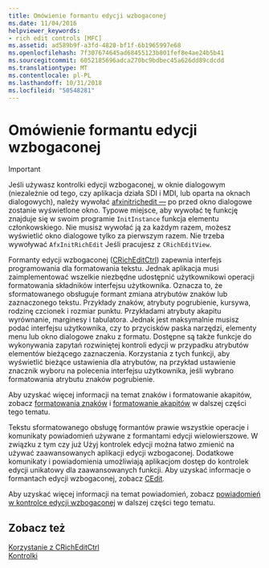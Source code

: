 ```yaml
---
title: Omówienie formantu edycji wzbogaconej
ms.date: 11/04/2016
helpviewer_keywords:
- rich edit controls [MFC]
ms.assetid: ad589b9f-a3fd-4820-bf1f-6b1965997e68
ms.openlocfilehash: 7f307674645ad68455123b801fef8e4ae24b5b41
ms.sourcegitcommit: 6052185696adca270bc9bdbec45a626dd89cdcdd
ms.translationtype: MT
ms.contentlocale: pl-PL
ms.lasthandoff: 10/31/2018
ms.locfileid: "50548281"
---
```

# <a name="overview-of-the-rich-edit-control"></a>Omówienie formantu edycji wzbogaconej

> [!IMPORTANT]
>  Jeśli używasz kontrolki edycji wzbogaconej, w oknie dialogowym (niezależnie od tego, czy aplikacja działa SDI i MDI, lub oparta na oknach dialogowych), należy wywołać [afxinitrichedit —](../mfc/reference/application-information-and-management.md#afxinitrichedit) po przed okno dialogowe zostanie wyświetlone okno. Typowe miejsce, aby wywołać tę funkcję znajduje się w swoim programie `InitInstance` funkcja elementu członkowskiego. Nie musisz wywołać ją za każdym razem, możesz wyświetlić okno dialogowe tylko za pierwszym razem. Nie trzeba wywoływać `AfxInitRichEdit` Jeśli pracujesz z `CRichEditView`.

Formanty edycji wzbogaconej ([CRichEditCtrl](../mfc/reference/cricheditctrl-class.md)) zapewnia interfejs programowania dla formatowania tekstu. Jednak aplikacja musi zaimplementować wszelkie niezbędne udostępnić użytkownikowi operacji formatowania składników interfejsu użytkownika. Oznacza to, że sformatowanego obsługuje formant zmiana atrybutów znaków lub zaznaczonego tekstu. Przykłady znaków, atrybuty pogrubienie, kursywa, rodzinę czcionek i rozmiar punktu. Przykładami atrybuty akapitu wyrównanie, marginesy i tabulatora. Jednak jest maksymalnie musisz podać interfejsu użytkownika, czy to przycisków paska narzędzi, elementy menu lub okno dialogowe znaku z formatu. Dostępne są także funkcje do wykonywania zapytań rozwiniętej kontroli edycji w przypadku atrybutów elementów bieżącego zaznaczenia. Korzystania z tych funkcji, aby wyświetlić bieżące ustawienia dla atrybutów, na przykład ustawienie znacznik wyboru na polecenia interfejsu użytkownika, jeśli wybrano formatowania atrybutu znaków pogrubienie.

Aby uzyskać więcej informacji na temat znaków i formatowanie akapitów, zobacz [formatowania znaków](../mfc/character-formatting-in-rich-edit-controls.md) i [formatowanie akapitów](../mfc/paragraph-formatting-in-rich-edit-controls.md) w dalszej części tego tematu.

Tekstu sformatowanego obsługę formantów prawie wszystkie operacje i komunikaty powiadomień używane z formantami edycji wielowierszowe. W związku z tym czy już Użyj kontrolek edycji można łatwo zmienić na używać zaawansowanych aplikacji edycji wzbogaconej. Dodatkowe komunikaty i powiadomienia umożliwiają aplikacjom dostęp do kontrolek edycji unikatowy dla zaawansowanych funkcji. Aby uzyskać informacje o formantach edycji wzbogaconej, zobacz [CEdit](../mfc/reference/cedit-class.md).

Aby uzyskać więcej informacji na temat powiadomień, zobacz [powiadomień w kontrolce edycji wzbogaconej](../mfc/notifications-from-a-rich-edit-control.md) w dalszej części tego tematu.

## <a name="see-also"></a>Zobacz też

[Korzystanie z CRichEditCtrl](../mfc/using-cricheditctrl.md)<br/>
[Kontrolki](../mfc/controls-mfc.md)

